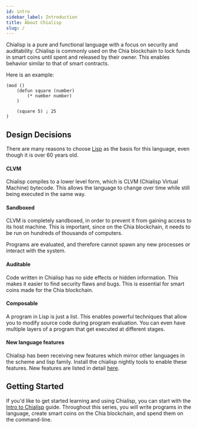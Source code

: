 ```yaml
---
id: intro
sidebar_label: Introduction
title: About Chialisp
slug: /
---
```


Chialisp is a pure and functional language with a focus on security and auditability. Chialisp is commonly used on the Chia blockchain to lock funds in smart coins until spent and released by their owner. This enables behavior similar to that of smart contracts.

Here is an example:

```chialisp
(mod ()
    (defun square (number)
        (* number number)
    )

    (square 5) ; 25
)
```

## Design Decisions

There are many reasons to choose [Lisp](<https://en.wikipedia.org/wiki/Lisp_(programming_language)>) as the basis for this language, even though it is over 60 years old.

#### CLVM

Chialisp compiles to a lower level form, which is CLVM (Chialisp Virtual Machine) bytecode. This allows the language to change over time while still being executed in the same way.

#### Sandboxed

CLVM is completely sandboxed, in order to prevent it from gaining access to its host machine. This is important, since on the Chia blockchain, it needs to be run on hundreds of thousands of computers.

Programs are evaluated, and therefore cannot spawn any new processes or interact with the system.

#### Auditable

Code written in Chialisp has no side effects or hidden information. This makes it easier to find security flaws and bugs. This is essential for smart coins made for the Chia blockchain.

#### Composable

A program in Lisp is just a list. This enables powerful techniques that allow you to modify source code during program evaluation. You can even have multiple layers of a program that get executed at different stages.

#### New language features

Chialisp has been receiving new features which mirror other languages in the scheme and lisp family. Install the chialisp nightly tools to enable these features.
New features are listed in detail [here](/modern-chialisp).

## Getting Started

If you'd like to get started learning and using Chialisp, you can start with the [Intro to Chialisp](https://docs.chia.net/guides) guide. Throughout this series, you will write programs in the language, create smart coins on the Chia blockchain, and spend them on the command-line.
